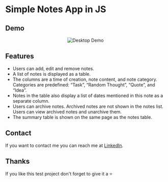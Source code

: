 # Simple Notes App in JS

## Demo

<p align="center">
  <img src="https://res.cloudinary.com/dcjlswtup/image/upload/v1690742089/Screenshot_2023-07-30_at_21.33.30_tzqkpd.png" alt="Desktop Demo">
</p>

## Features

* Users can add, edit and remove notes. 
* A list of notes is displayed as a table. 
* The columns are a time of creation, note content, and note category. Categories are predefined: “Task”, “Random Thought”, “Quote”, and “Idea”.
* Notes in the table also display a list of dates mentioned in this note as a separate column. 
* Users can archive notes. Archived notes are not shown in the notes list. Users can view archived notes and unarchive them.
* The summary table is shown on the same page as the notes table.

## Contact

If you want to contact me you can reach me at [LinkedIn](https://www.linkedin.com/in/kateryna-ostrynska-9155b0151/).

## Thanks

If you like this test project don't forget to give it a ⭐
